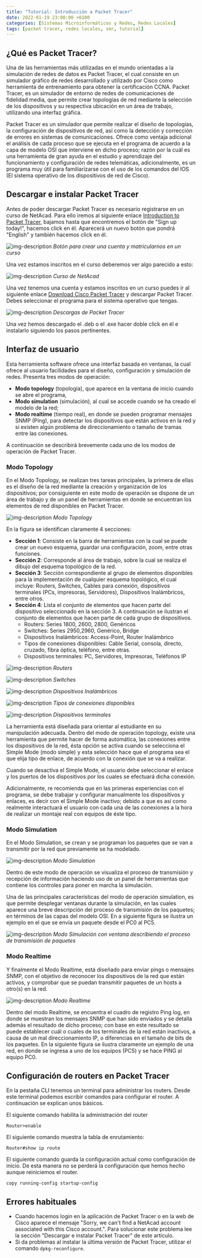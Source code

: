 ```yaml
---
title: "Tutorial: Introducción a Packet Tracer"
date: 2022-01-19 23:00:00 +0100
categories: [Sistemas Microinformáticos y Redes, Redes Locales]
tags: [packet tracer, redes locales, smr, tutorial]
---
```


## ¿Qué es Packet Tracer?

Una de las herramientas más utilizadas en el mundo orientadas a la simulación de redes de datos es Packet Tracer, el cual consiste en un simulador gráfico de redes desarrollado y utilizado por Cisco como herramienta de entrenamiento para obtener la certificación CCNA. Packet Tracer, es un simulador de entorno de redes de comunicaciones de fidelidad media, que permite crear topologías de red mediante la selección de los dispositivos y su respectiva ubicación en un área de trabajo, utilizando una interfaz gráfica.

Packet Tracer es un simulador que permite realizar el diseño de topologías, la configuración de dispositivos de red, así como la detección y corrección de errores en sistemas de comunicaciones. Ofrece como ventaja adicional el análisis de cada proceso que se ejecuta en el programa de acuerdo a la capa de modelo OSI que interviene en dicho proceso; razón por la cuál es una herramienta de gran ayuda en el estudio y aprendizaje del funcionamiento y configuración de redes telemáticas, adicionalmente, es un programa muy útil para familiarizarse con el uso de los comandos del IOS (El sistema operativo de los dispositivos de red de Cisco).

## Descargar e instalar Packet Tracer

Antes de poder descargar Packet Tracer es necesario registrarse en un curso de NetAcad. Para ello iremos al siguiente enlace [Introduction to Packet Tracer](https://www.netacad.com/courses/packet-tracer/introduction-packet-tracer), bajamos hasta que encontremos el botón de "Sign up today!", hacemos click en él. Aparecerá un nuevo botón que pondrá "English" y también hacemos click en él.

![img-description](/assets/img/tutorial-packet-tracer/sign-up-today.png)
_Botón para crear una cuenta y matricularnos en un curso_

Una vez estamos inscritos en el curso deberemos ver algo parecido a esto:

![img-description](/assets/img/tutorial-packet-tracer/curso.png)
_Curso de NetAcad_


Una vez tenemos una cuenta y estamos inscritos en un curso puedes ir al siguiente enlace [Download Cisco Packet Tracer](https://www.netacad.com/portal/resources/packet-tracer) y descargar Packet Tracer. Debes seleccionar el programa para el sistema operativo que tengas.

![img-description](/assets/img/tutorial-packet-tracer/descargas.png)
_Descargas de Packet Tracer_

Una vez hemos descargado el .deb o el .exe hacer doble click en él e instalarlo siguiendo los pasos pertinentes.


## Interfaz de usuario

Esta herramienta software ofrece una interfaz basada en ventanas, la cual ofrece al usuario facilidades para el diseño, configuración y simulación de redes. Presenta tres modos de operación: 

- **Modo topology** (topología), que aparece en la ventana de inicio cuando se abre el programa, 
- **Modo simulation** (simulación), al cual se accede cuando se ha creado el modelo de la red; 
- **Modo realtime** (tiempo real), en donde se pueden programar mensajes SNMP (Ping), para detectar los dispositivos que están activos en la red y si existen algún problema de direccionamiento o tamaño de tramas entre las conexiones. 

A continuación se describirá brevemente cada uno de los modos de operación de Packet Tracer.

### Modo Topology

En el Modo Topology, se realizan tres tareas principales, la primera de ellas es el diseño de la red mediante la creación y organización de los dispositivos; por consiguiente en este modo de operación se dispone de un área de trabajo y de un panel de herramientas en donde se encuentran los elementos de red disponibles en Packet Tracer.

![img-description](/assets/img/tutorial-packet-tracer/secciones.png)
_Modo Topology_

En la figura se identifican claramente 4 secciones: 

- **Sección 1**: Consiste en la barra de herramientas con la cual se puede crear un nuevo esquema, guardar una configuración, zoom, entre otras funciones. 
- **Sección 2**: Corresponde al área de trabajo, sobre la cual se realiza el dibujo del esquema topológico de la red. 
- **Sección 3**: Sección correspondiente al grupo de elementos disponibles para la implementación de cualquier esquema topológico, el cual incluye: Routers, Switches, Cables para conexión, dispositivos terminales (PCs, impresoras, Servidores), Dispositivos Inalámbricos, entre otros. 
- **Sección 4**: Lista el conjunto de elementos que hacen parte del dispositivo seleccionado en la sección 3. A continuación se ilustran el conjunto de elementos que hacen parte de cada grupo de dispositivos.
    - Routers: Series 1800, 2600, 2800, Genéricos
    - Switches: Series 2950,2960, Genérico, Bridge
    - Dispositivos Inalámbricos: Access-Point, Router Inalámbrico
    - Tipos de conexiones disponibles: Cable Serial, consola, directo, cruzado, fibra óptica, teléfono, entre otras.
    - Dispositivos terminales: PC, Servidores, Impresoras, Teléfonos IP

![img-description](/assets/img/tutorial-packet-tracer/routers.png)
_Routers_

![img-description](/assets/img/tutorial-packet-tracer/switches.png)
_Switches_

![img-description](/assets/img/tutorial-packet-tracer/wireless-devices.png)
_Dispositivos Inalámbricos_

![img-description](/assets/img/tutorial-packet-tracer/connections.png)
_Tipos de conexiones disponibles_

![img-description](/assets/img/tutorial-packet-tracer/end-devices.png)
_Dispositivos terminales_

La herramienta está diseñada para orientar al estudiante en su manipulación adecuada. Dentro del modo de operación topology, existe una herramienta que permite hacer de forma automática, las conexiones entre los dispositivos de la red, ésta opción se activa cuando se selecciona el Simple Mode (modo simple) y esta selección hace que el programa sea el que elija tipo de enlace, de acuerdo con la conexión que se va a realizar.

Cuando se desactiva el Simple Mode, el usuario debe seleccionar el enlace y los puertos de los dispositivos por los cuales se efectuará dicha conexión.

Adicionalmente, re recomienda que en las primeras experiencias con el programa, se debe trabajar y configurar manualmente los dispositivos y enlaces, es decir con el Simple Mode inactivo; debido a que es así como realmente interactuará el usuario con cada una de las conexiones a la hora de realizar un montaje real con equipos de éste tipo.

### Modo Simulation

En el Modo Simulation, se crean y se programan los paquetes que se van a transmitir por la red que previamente se ha modelado.

![img-description](/assets/img/tutorial-packet-tracer/modo-simulacion.png)
_Modo Simulation_

Dentro de este modo de operación se visualiza el proceso de transmisión y recepción de información haciendo uso de un panel de herramientas que contiene los controles para poner en marcha la simulación.

Una de las principales características del modo de operación simulation, es que permite desplegar ventanas durante la simulación, en las cuales aparece una breve descripción del proceso de transmisión de los paquetes; en términos de las capas del modelo OSI. En a siguiente figura se ilustra un ejemplo en el que se envía un paquete desde el PC0 al PC5.

![img-description](/assets/img/tutorial-packet-tracer/modo-simulacion-2.png)
_Modo Simulación con ventana describiendo el proceso de transmisión de paquetes_

### Modo Realtime

Y finalmente el Modo Realtime, está diseñado para enviar pings o mensajes SNMP, con el objetivo de reconocer los dispositivos de la red que están activos, y comprobar que se puedan transmitir paquetes de un hosts a otro(s) en la red.

![img-description](/assets/img/tutorial-packet-tracer/modo-operacion-tiempo-real.png)
_Modo Realtime_

Dentro del modo Realtime, se encuentra el cuadro de registro Ping log, en donde se muestran los mensajes SNMP que han sido enviados y se detalla además el resultado de dicho proceso; con base en este resultado se puede establecer cuál o cuales de los terminales de la red están inactivos, a causa de un mal direccionamiento IP, o diferencias en el tamaño de bits de los paquetes. En la siguiente figura se ilustra claramente un ejemplo de una red, en donde se ingresa a uno de los equipos (PC5) y se hace PING al equipo PC0.


## Configuración de routers en Packet Tracer

En la pestaña CLI tenemos un terminal para administrar los routers. Desde este terminal podemos escribir comandos para configurar el router. A continuación se explican unos básicos. 

El siguiente comando habilita la administración del router

```console
Router>enable
```

El siguiente comando muestra la tabla de enrutamiento:

```console
Router#show ip route
```

El siguiente comando guarda la configuración actual como configuración de inicio. De esta manera no se perderá la configuración que hemos hecho aunque reiniciemos el router.

```console
copy running-config startup-config
```


## Errores habituales

- Cuando hacemos login en la aplicación de Packet Tracer o en la web de Cisco aparece el mensaje "Sorry, we can't find a NetAcad account associated with this Cisco account.". Para solucionar este problema lee la sección "Descargar e instalar Packet Tracer" de este artículo.
- Si da problemas al instalar la última versión de Packet Tracer, utilizar el comando `dpkg-reconfigure`.